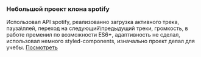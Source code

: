 ### Небольшой проект клона spotify

Использовал API spotify, реализованно загрузка активного трека, пауза\плей, переход на следующий\предыдущий треки, громкость, в работе пременил по возможности ES6+, адаптивность не сделал, использовал немного styled-components, изначально проект делал для учебы.
[Посмотреть](https://spotify-clone-three-alpha.vercel.app/)
